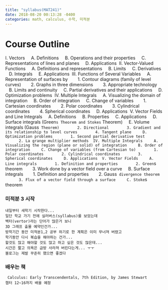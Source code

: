 ```yaml
---
title: "syllabus(MAT241)"
date: 2018-08-20 00:13:28 -0400
categories: math, calculus, 수학, 미적분
---
```



# Course Outline

I. Vectors 
   A. Definitions 
   B. Operations and their properties 
   C. Representations of lines and planes 
   D. Applications 
II. Vector-Valued Functions 
   A. Definitions and representations 
   B. Limits 
   C. Derivatives 
   D. Integrals 
   E. Applications 
III. Functions of Several Variables 
   A. Representation of surfaces by 
      1. Contour diagrams (family of level curves) 
      2. Graphs in three dimensions 
      3. Appropriate technology 
   B. Limits and continuity 
   C. Partial derivatives and their applications 
   D. Optimization problems 
IV. Multiple Integrals 
   A. Visualizing the domain of integration 
   B. Order of integration 
   C. Change of variables 
      1. Cartesian coordinates 
      2. Polar coordinates 
      3. Cylindrical coordinates 
      4. Spherical coordinates 
   D. Applications 
V. Vector Fields and Line Integrals 
   A. Definitions 
   B. Properties 
   C. Applications 
   D. Surface integrals (Green`s Theorem and Stokes` Theorem) 
   E. Volume integrals (Gauss` Theorem) 
      2. Directional 
      3. Gradient and its relationship to level curves 
      4. Tangent plane 
   D. Optimization problems 
      1. Second partial derivative test 
      2. La grange multiplier methods 
IV. Multiple Integrals 
   A. Visualizing the region (plane or solid) of integration 
   B. Order of integration 
   C. Change of variables (from Cartesian to) 
      1. Polar coordinates 
      2. Cylindrical coordinates 
      3. Spherical coordinates 
   D. Applications 
V. Vector Fields 
   A. Line integrals 
      1. Definition and properties 
      2. Green`s theorem 
      3. Work done by a vector field over a curve 
   B. Surface integrals 
      1. Definition and properties 
      2. Gauss` divergence theorem 
      3. Flux of a vector field through a surface 
   C. Stoke`s theorem

### 미적분 3 시작
    내일부터 새학기 시작한다...
    일단 학교 가기 전에 실러버스(syllabus)를 보았는데
    벡터(vertor)라는 단어가 많은거 보니
    3D 그래프 출몰 예약인건가...
    방학기간 동안 미적분1,2 공부 하기로 한 계획은 이미 무너져 버렸고
    학기동안 다시 복습을 해야하는 건가...
    할것도 많고 해야할 것도 많고 하고 싶은 것도 많은데...
    시간은 짧고 의욕은 금방 사라져 버린다는게... ㅜㅜ
    블로그는 제발 꾸준히 했으면 좋겠다

### 배우는 책
     Calculus: Early Transcendentals, 7th Edition, by James Stewart
    챕터 12~16까지 배울 예정

